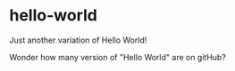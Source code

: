 # hello-world
Just another variation of Hello World!

Wonder how many version of "Hello World" are on gitHub?
